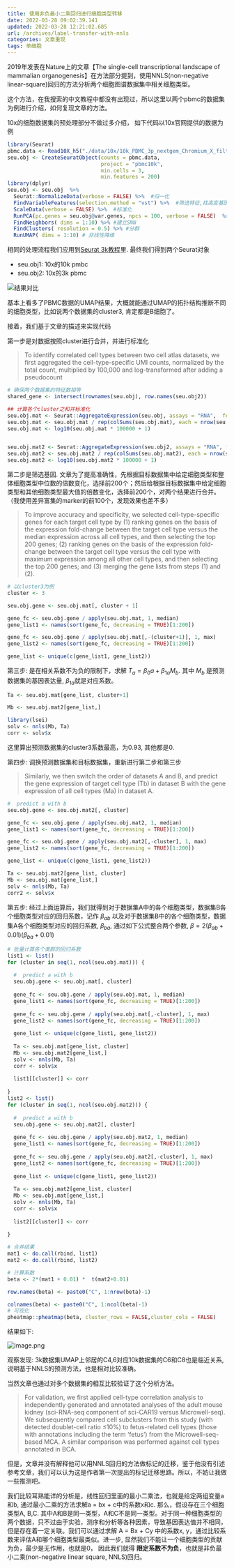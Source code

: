 ```yaml
---
title: 使用非负最小二乘回归进行细胞类型转移
date: 2022-03-28 09:02:39.141
updated: 2022-03-28 12:21:02.685
url: /archives/label-transfer-with-nnls
categories: 文章重现
tags: 单细胞
---
```



2019年发表在Nature上的文章【The single-cell transcriptional landscape of mammalian organogenesis】在方法部分提到，使用NNLS(non-negative linear-square)回归的方法分析两个细胞图谱数据集中相关细胞类型。

这个方法，在我搜索的中文教程中都没有出现过，所以这里以两个pbmc的数据集为例进行介绍，如何复现文章的方法。

10x的细胞数据集的预处理部分不做过多介绍， 如下代码以10x官网提供的数据为例

```r
library(Seurat)
pbmc.data <- Read10X_h5("./data/10x/10k_PBMC_3p_nextgem_Chromium_X_filtered_feature_bc_matrix.h5")
seu.obj <- CreateSeuratObject(counts = pbmc.data, 
                              project = "pbmc10k", 
                              min.cells = 3, 
                              min.features = 200)
library(dplyr)
seu.obj <- seu.obj  %>%
  Seurat::NormalizeData(verbose = FALSE) %>%  #归一化
  FindVariableFeatures(selection.method = "vst") %>%  #筛选特征,找高变基因
  ScaleData(verbose = FALSE) %>%  #标准化
  RunPCA(pc.genes = seu.obj@var.genes, npcs = 100, verbose = FALSE)  %>% #降维，降噪
  FindNeighbors( dims = 1:10) %>% #建立SNN
  FindClusters( resolution = 0.5) %>% #分群
  RunUMAP( dims = 1:10) # 非线性降维
```


相同的处理流程我们应用到[Seurat 3k教程](https://satijalab.org/seurat/articles/pbmc3k_tutorial.html)里. 最终我们得到两个Seurat对象

- seu.obj1: 10x的10k pmbc
- seu.obj2: 10x的3k pbmc

![结果对比](https://halo-1252249331.cos.ap-shanghai.myqcloud.com/upload/2022/03/image-672b2bad56834eb7b519a0c2cfde1964.png)

基本上看多了PBMC数据的UMAP结果，大概就能通过UMAP的拓扑结构推断不同的细胞类型，比如说两个数据集的cluster3, 肯定都是B细胞了。

接着，我们基于文章的描述来实现代码

第一步是对数据按照cluster进行合并，并进行标准化

> To identify correlated cell types between two cell atlas datasets, we first aggregated the cell-type-specific UMI counts, normalized by the total count, multiplied by 100,000 and log-transformed after adding a pseudocount

```r
# 确保两个数据集的特征数相等
shared_gene <- intersect(rownames(seu.obj), row.names(seu.obj2))

## 计算各个cluster之和并标准化
seu.obj.mat <- Seurat::AggregateExpression(seu.obj, assays = "RNA",  features = shared_gene,slot = "count")$RNA
seu.obj.mat <- seu.obj.mat / rep(colSums(seu.obj.mat), each = nrow(seu.obj.mat))
seu.obj.mat <- log10(seu.obj.mat * 100000 + 1)


seu.obj.mat2 <- Seurat::AggregateExpression(seu.obj2, assays = "RNA", features = shared_gene, slot = "count")$RNA
seu.obj.mat2 <- seu.obj.mat2 / rep(colSums(seu.obj.mat2), each = nrow(seu.obj.mat2))
seu.obj.mat2 <- log10(seu.obj.mat2 * 100000 + 1)

```


第二步是筛选基因. 文章为了提高准确性，先根据目标数据集中给定细胞类型和整体细胞类型中位数的倍数变化，选择前200个；然后给根据目标数据集中给定细胞类型和其他细胞类型最大值的倍数变化，选择前200个，对两个结果进行合并。（我使用差异富集的marker的前100个，发现效果也差不多）

> To improve accuracy and specificity, we selected cell-type-specific genes for each target cell type by (1) ranking genes on the basis of the expression fold-change between the target cell type versus the median expression across all cell types, and then selecting the top 200 genes; (2) ranking genes on the basis of the expression fold-change between the target cell type versus the cell type with maximum expression among all other cell types, and then selecting the top 200 genes; and (3) merging the gene lists from steps (1) and (2).

```r
# 以cluster3为例
cluster <- 3

seu.obj.gene <- seu.obj.mat[, cluster + 1]

gene_fc <- seu.obj.gene / apply(seu.obj.mat, 1, median)
gene_list1 <- names(sort(gene_fc, decreasing = TRUE)[1:200])

gene_fc <- seu.obj.gene / apply(seu.obj.mat[,-(cluster+1)], 1, max)
gene_list2 <- names(sort(gene_fc, decreasing = TRUE)[1:200])

gene_list <- unique(c(gene_list1, gene_list2))

```


第三步: 是在相关系数不为负的限制下，求解 $T_a = \beta_0a + \beta_{1a}M_b$. 其中 $M_b$ 是预测数据集的基因表达量, $\beta_{1a}$就是对应系数。

```r
Ta <- seu.obj.mat[gene_list, cluster+1]

Mb <- seu.obj.mat2[gene_list,]

library(lsei)
solv <- nnls(Mb, Ta)
corr <- solv$x
```

这里算出预测数据集的cluster3系数最高，为0.93, 其他都是0.

第四步: 调换预测数据集和目标数据集，重新进行第二步和第三步

> Similarly, we then switch the order of datasets A and B, and predict the gene expression of target cell type (Tb) in dataset B with the gene expression of all cell types (Ma) in dataset A.

```r
#  predict a with b
seu.obj.gene <- seu.obj.mat2[, cluster]

gene_fc <- seu.obj.gene / apply(seu.obj.mat2, 1, median)
gene_list1 <- names(sort(gene_fc, decreasing = TRUE)[1:200])

gene_fc <- seu.obj.gene / apply(seu.obj.mat2[,-cluster], 1, max)
gene_list2 <- names(sort(gene_fc, decreasing = TRUE)[1:200])

gene_list <- unique(c(gene_list1, gene_list2))

Ta <- seu.obj.mat2[gene_list, cluster]
Mb <- seu.obj.mat[gene_list,]
solv <- nnls(Mb, Ta)
corr2 <- solv$x
```


第五步: 经过上面运算后，我们就得到对于数据集A中的各个细胞类型，数据集B各个细胞类型对应的回归系数，记作 $\beta_{ab}$ 以及对于数据集B中的各个细胞类型，数据集A各个细胞类型对应的回归系数, $\beta_{ba}$, 通过如下公式整合两个参数, $\beta = 2(\beta_{ab} + 0.01)(\beta_{ba} + 0.01)$


```r
# 批量计算各个类群的回归系数
list1 <- list()
for (cluster in seq(1, ncol(seu.obj.mat))) {
  
  #  predict a with b
  seu.obj.gene <- seu.obj.mat[, cluster]
  
  gene_fc <- seu.obj.gene / apply(seu.obj.mat, 1, median)
  gene_list1 <- names(sort(gene_fc, decreasing = TRUE)[1:200])
  
  gene_fc <- seu.obj.gene / apply(seu.obj.mat[,-cluster], 1, max)
  gene_list2 <- names(sort(gene_fc, decreasing = TRUE)[1:200])
  
  gene_list <- unique(c(gene_list1, gene_list2))
  
  Ta <- seu.obj.mat[gene_list, cluster]
  Mb <- seu.obj.mat2[gene_list,]
  solv <- nnls(Mb, Ta)
  corr <- solv$x
  
  list1[[cluster]] <- corr
  
}
list2 <- list()
for (cluster in seq(1, ncol(seu.obj.mat2))) {
  
  #  predict a with b
  seu.obj.gene <- seu.obj.mat2[, cluster]
  
  gene_fc <- seu.obj.gene / apply(seu.obj.mat2, 1, median)
  gene_list1 <- names(sort(gene_fc, decreasing = TRUE)[1:200])
  
  gene_fc <- seu.obj.gene / apply(seu.obj.mat2[,-cluster], 1, max)
  gene_list2 <- names(sort(gene_fc, decreasing = TRUE)[1:200])
  
  gene_list <- unique(c(gene_list1, gene_list2))
  
  Ta <- seu.obj.mat2[gene_list, cluster]
  Mb <- seu.obj.mat[gene_list,]
  solv <- nnls(Mb, Ta)
  corr <- solv$x
  
  list2[[cluster]] <- corr
  
}

# 合并结果
mat1 <- do.call(rbind, list1)
mat2 <- do.call(rbind, list2)

# 计算系数
beta <- 2*(mat1 + 0.01) *  t(mat2+0.01)

row.names(beta) <- paste0("C", 1:nrow(beta)-1)

colnames(beta) <- paste0("C", 1:ncol(beta)-1)
# 可视化
pheatmap::pheatmap(beta, cluster_rows = FALSE,cluster_cols = FALSE)

```

结果如下:

![image.png](https://halo-1252249331.cos.ap-shanghai.myqcloud.com/upload/2022/03/image-68e3301ca1be43c79ef29faa4d2d04d5.png)


观察发现: 3k数据集UMAP上邻居的C4,6对应10k数据集的C6和C8也是临近关系, 说明基于NNLS的预测方法，也是相对比较准确。

当然文章也通过对多个数据集的相互比较验证了这个分析方法。

> For validation, we first applied cell-type correlation analysis to independently generated and annotated analyses of the adult mouse kidney (sci-RNA-seq component of sci-CAR19 versus Microwell-seq). We subsequently compared cell subclusters from this study (with detected doublet-cell ratio ≤10%) to fetus-related cell types (those with annotations including the term ‘fetus’) from the Microwell-seq-based MCA. A similar comparison was performed against cell types annotated in BCA.

但是，文章并没有解释他可以用NNLS回归的方法做标记的迁移，鉴于他没有引述参考文章，我们可以认为这是作者第一次提出的标记迁移思路。所以，不妨让我做一些推测吧。

我们比较耳熟能详的分析是，线性回归里面的最小二乘法，也就是给定两组变量a和b, 通过最小二乘的方法求解a = bx + c中的系数x和c. 那么，假设存在三个细胞类型A, B,C. 其中A和B是同一类型，A和C不是同一类型。对于同一种细胞类型的两个数据，只不过由于实验，测序和分析等各种因素，导致基因表达值并不相同，但是存在着一定关联。我们可以通过求解 A = Bx + Cy 中的系数x, y，通过比较系数来评估A和哪个细胞类型最类似。进一步, 显然我们不能让一个细胞类型的贡献为负，最少是无作用，也就是0， 因此我们就得 **限定系数不为负**，也就是非负最小二乘(non-negative linear square, NNLS)回归。